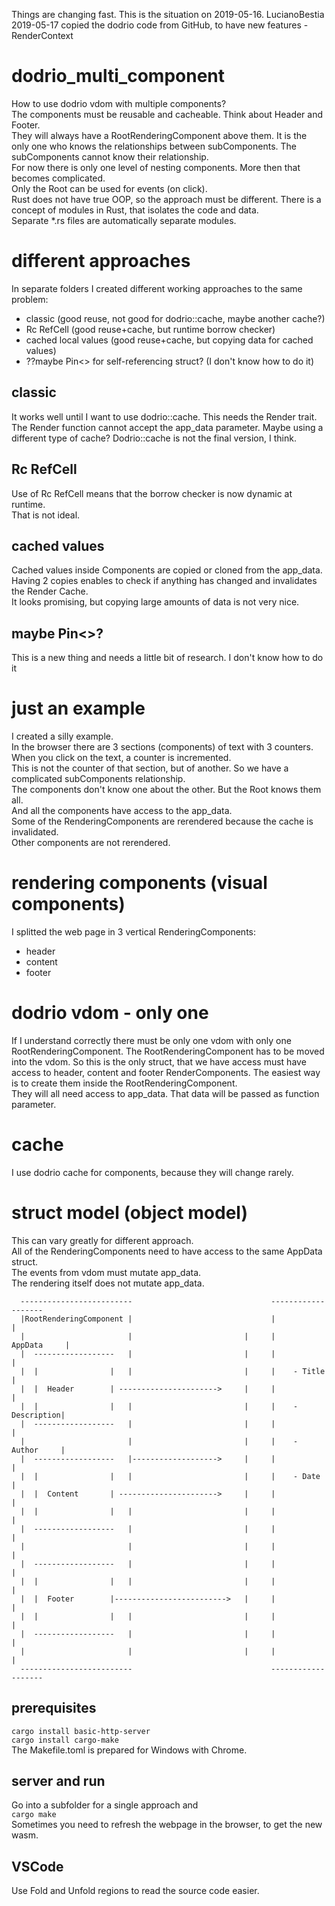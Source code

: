 Things are changing fast. This is the situation on 2019-05-16. LucianoBestia  
2019-05-17 copied the dodrio code from GitHub, to have new features - RenderContext
# dodrio_multi_component
How to use dodrio vdom with multiple components?  
The components must be reusable and cacheable. Think about Header and Footer.  
They will always have a RootRenderingComponent above them. It is the only one who knows the relationships between subComponents. The subComponents cannot know their relationship.  
For now there is only one level of nesting components. More then that becomes complicated.  
Only the Root can be used for events (on click).  
Rust does not have true OOP, so the approach must be different. There is a concept of modules in Rust, that isolates the code and data.  
Separate *.rs files are automatically separate modules.  
# different approaches
In separate folders I created different working approaches to the same problem:  
- classic (good reuse, not good for dodrio::cache, maybe another cache?)
- Rc RefCell (good reuse+cache, but runtime borrow checker)
- cached local values (good reuse+cache, but copying data for cached values)
- ??maybe Pin<> for self-referencing struct? (I don't know how to do it)
## classic
It works well until I want to use dodrio::cache. This needs the Render trait. The Render function cannot accept the app_data parameter. Maybe using a different type of cache? Dodrio::cache is not the final version, I think.  
## Rc RefCell
Use of Rc RefCell means that the borrow checker is now dynamic at runtime.  
That is not ideal.  
## cached values
Cached values inside Components are copied or cloned from the app_data. Having 2 copies enables to check if anything has changed and invalidates the Render Cache.  
It looks promising, but copying large amounts of data is not very nice.  
## maybe Pin<>?
This is a new thing and needs a little bit of research. I don't know how to do it  
# just an example
I created a silly example.  
In the browser there are 3 sections (components) of text with 3 counters.  
When you click on the text, a counter is incremented.  
This is not the counter of that section, but of another. So we have a complicated subComponents relationship.  
The components don't know one about the other. But the Root knows them all.  
And all the components have access to the app_data.  
Some of the RenderingComponents are rerendered because the cache is invalidated.  
Other components are not rerendered.  
# rendering components (visual components)
I splitted the web page in 3 vertical RenderingComponents:  
- header
- content
- footer
# dodrio vdom - only one
If I understand correctly there must be only one vdom with only one RootRenderingComponent.
The RootRenderingComponent has to be moved into the vdom. So this is the only struct, that we have access must have access to header, content and footer RenderComponents. The easiest way is to create them inside the RootRenderingComponent.  
They will all need access to app_data. That data will be passed as function parameter.  
# cache
I use dodrio cache for components, because they will change rarely.

# struct model (object model)
This can vary greatly for different approach.  
All of the RenderingComponents need to have access to the same AppData struct.  
The events from vdom must mutate app_data.  
The rendering itself does not mutate app_data.  
```
  -------------------------                               -------------------   
  |RootRenderingComponent |                               |                 |   
  |                       |                         |     |     AppData     |   
  |  ------------------   |                         |     |                 |   
  |  |                |   |                         |     |    - Title      |   
  |  |  Header        | ---------------------->     |     |                 |   
  |  |                |   |                         |     |    - Description|   
  |  ------------------   |                         |     |                 |   
  |                       |                         |     |    - Author     |   
  |  ------------------   |------------------->     |     |                 |   
  |  |                |   |                         |     |    - Date       |   
  |  |  Content       | ---------------------->     |     |                 |   
  |  |                |   |                         |     |                 |   
  |  ------------------   |                         |     |                 |   
  |                       |                         |     |                 |   
  |  ------------------   |                         |     |                 |   
  |  |                |   |                         |     |                 |   
  |  |  Footer        |------------------------->   |     |                 |   
  |  |                |   |                         |     |                 |   
  |  ------------------   |                         |     |                 |   
  |                       |                         |     |                 |   
  -------------------------                               -------------------   
```
## prerequisites
`cargo install basic-http-server`  
`cargo install cargo-make`  
The Makefile.toml is prepared for Windows with Chrome.  

## server and run
Go into a subfolder for a single approach and  
`cargo make`  
Sometimes you need to refresh the webpage in the browser, to get the new wasm.  
## VSCode
Use Fold and Unfold regions to read the source code easier.  








